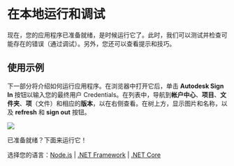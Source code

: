 # 在本地运行和调试

现在，您的应用程序已准备就绪，是时候运行它了。此时，我们可以测试并检查可能存在的错误（通过调试）。另外，您还可以查看提示和技巧。

## 使用示例

下一部分将介绍如何运行应用程序。在浏览器中打开它后，单击 **Autodesk Sign In** 按钮以输入您的最终用户 Credentials。在列表中，导航到**帐户中心**、**项目**、**文件夹**、**项**（文件）和相应的**版本**，以在右侧查看。在树上方，显示图片和名称，以及 **refresh** 和 **sign out** 按钮。

![](_media/tutorials/run_sample_viewhubmodels.gif)

已准备就绪？下面来运行它！

选择您的语言：[Node.js](/zh-CN/environment/rundebug/nodejs) | [.NET Framework](/zh-CN/environment/rundebug/net) | [.NET Core](/zh-CN/environment/rundebug/netcore)
